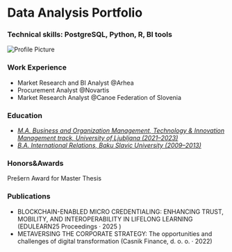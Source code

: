 # Data Analysis Portfolio
### Technical skills: PostgreSQL, Python, R, BI tools
![Profile Picture](data-analysis-portfolio/blob/main/1729069720889.jpg)
### Work Experience
- Market Research and BI Analyst @Arhea
- Procurement Analyst @Novartis
- Market Research Analyst @Canoe Federation of Slovenia

### Education 
- *<u>M.A. Business and Organization Management, Technology & Innovation Management track, University of Ljubljana (2021–2023)</u>*
- *<u>B.A. International Relations, Baku Slavic University (2009–2013)</u>*


### Honors&Awards
Prešern Award for Master Thesis

### Publications
- BLOCKCHAIN-ENABLED MICRO CREDENTIALING: ENHANCING TRUST, MOBILITY, AND INTEROPERABILITY IN LIFELONG LEARNING (EDULEARN25 Proceedings ·  2025 )
- METAVERSING THE CORPORATE STRATEGY: The opportunities and challenges of digital transformation (Casnik Finance, d. o. o. ·  2022)
